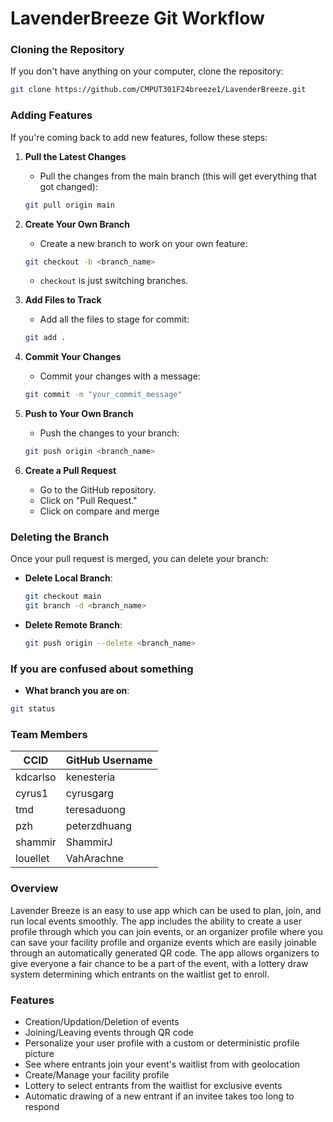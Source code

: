 
# LavenderBreeze Git Workflow

### Cloning the Repository
If you don't have anything on your computer, clone the repository:
```bash
git clone https://github.com/CMPUT301F24breeze1/LavenderBreeze.git
```

### Adding Features

If you're coming back to add new features, follow these steps:

1. **Pull the Latest Changes**
   - Pull the changes from the main branch (this will get everything that got changed):
   ```bash
   git pull origin main
   ```

2. **Create Your Own Branch**
   - Create a new branch to work on your own feature:
   ```bash
   git checkout -b <branch_name>
   ```
   - `checkout` is just switching branches.

3. **Add Files to Track**
   - Add all the files to stage for commit:
   ```bash
   git add .
   ```

4. **Commit Your Changes**
   - Commit your changes with a message:
   ```bash
   git commit -m "your_commit_message"
   ```

5. **Push to Your Own Branch**
   - Push the changes to your branch:
   ```bash
   git push origin <branch_name>
   ```

6. **Create a Pull Request**
   - Go to the GitHub repository.
   - Click on "Pull Request."
   - Click on compare and merge

### Deleting the Branch

Once your pull request is merged, you can delete your branch:

- **Delete Local Branch**:
  ```bash
  git checkout main
  git branch -d <branch_name>
  ```

- **Delete Remote Branch**:
  ```bash
  git push origin --delete <branch_name>
  ```


### If you are confused about something

- **What branch you are on**:
```bash
git status
```
### Team Members
| CCID | GitHub Username |
| -------- | ------- |
| kdcarlso | kenesteria |
| cyrus1 | cyrusgarg |
| tmd | teresaduong |
| pzh | peterzdhuang |
| shammir | ShammirJ |
| louellet | VahArachne |

### Overview

Lavender Breeze is an easy to use app which can be used to plan, join, and run local events smoothly. The app includes the ability to create a user
profile through which you can join events, or an organizer profile where you can save your facility profile and organize events which are easily joinable
through an automatically generated QR code. The app allows organizers to give everyone a fair chance to be a part of the event, with a lottery draw system
determining which entrants on the waitlist get to enroll.

### Features

- Creation/Updation/Deletion of events
- Joining/Leaving events through QR code
- Personalize your user profile with a custom or deterministic profile picture
- See where entrants join your event's waitlist from with geolocation
- Create/Manage your facility profile
- Lottery to select entrants from the waitlist for exclusive events
- Automatic drawing of a new entrant if an invitee takes too long to respond
